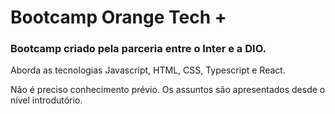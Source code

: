 # Bootcamp Orange Tech +

### Bootcamp criado pela parceria entre o Inter e a DIO.

Aborda as tecnologias Javascript, HTML, CSS, Typescript e React.

Não é preciso conhecimento prévio. Os assuntos são apresentados desde o nível introdutório.
